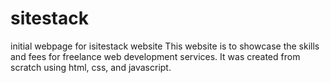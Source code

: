 # sitestack
initial webpage for isitestack website
This website is to showcase the skills and fees for freelance web development services.
It was created from scratch using html, css, and javascript.
